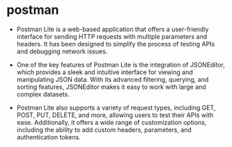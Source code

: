 # postman

- Postman Lite is a web-based application that offers a user-friendly interface for sending HTTP requests with multiple parameters and headers. It has been designed to simplify the process of testing APIs and debugging network issues. 

- One of the key features of Postman Lite is the integration of JSONEditor, which provides a sleek and intuitive interface for viewing and manipulating JSON data. With its advanced filtering, querying, and sorting features, JSONEditor makes it easy to work with large and complex datasets.

- Postman Lite also supports a variety of request types, including GET, POST, PUT, DELETE, and more, allowing users to test their APIs with ease. Additionally, it offers a wide range of customization options, including the ability to add custom headers, parameters, and authentication tokens.

